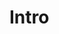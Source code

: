 # Intro

<!--
  TODO
  Points to mention:
    - What Cloudlink is
    - How to connect to the Cloudlink server
    - The general request/response shape
-->

